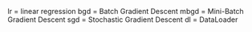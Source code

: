 lr = linear regression
bgd = Batch Gradient Descent
mbgd = Mini-Batch Gradient Descent
sgd = Stochastic Gradient Descent
dl = DataLoader